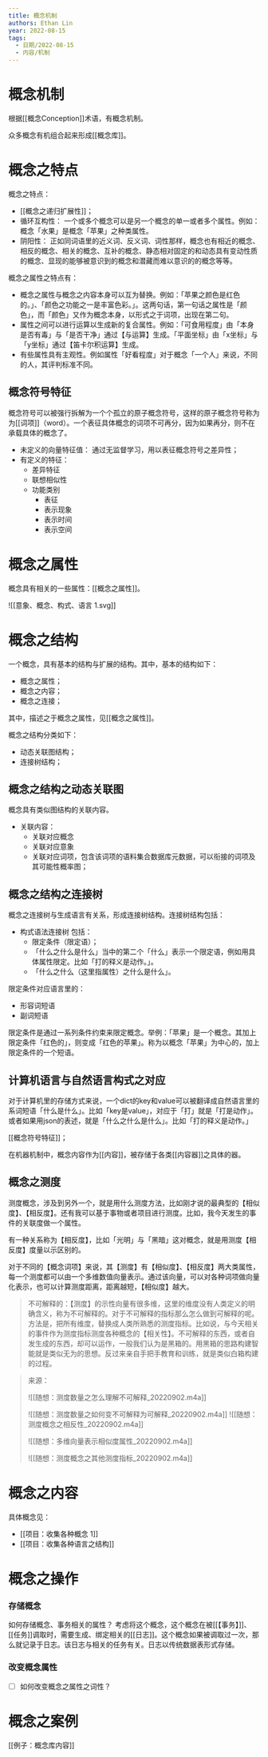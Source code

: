 ```yaml
---
title: 概念机制
authors: Ethan Lin
year: 2022-08-15 
tags:
  - 日期/2022-08-15 
  - 内容/机制 
---
```



# 概念机制





根据[[概念Conception]]术语，有概念机制。

众多概念有机组合起来形成[[概念库]]。

# 概念之特点


概念之特点：
-   [[概念之递归扩展性]]；
- 循环互构性：
  一个或多个概念可以是另一个概念的单一或者多个属性。例如：概念「水果」是概念「苹果」之种类属性。
- 阴阳性：
  正如同词语里的近义词、反义词、词性那样，概念也有相近的概念、相反的概念、相关的概念、互补的概念、静态相对固定的和动态具有变动性质的概念、显现的能够被意识到的概念和潜藏而难以意识的的概念等等。

概念之属性之特点有：
- 概念之属性与概念之内容本身可以互为替换。例如：「苹果之颜色是红色的。」、「颜色之功能之一是丰富色彩。」。这两句话，第一句话之属性是「颜色」，而「颜色」又作为概念本身，以形式之于词项，出现在第二句。
- 属性之间可以进行运算以生成新的复合属性。例如：「可食用程度」由「本身是否有毒」与「是否干净」通过【与运算】生成。「平面坐标」由「x坐标」与「y坐标」通过【笛卡尔积运算】生成。
- 有些属性具有主观性。例如属性「好看程度」对于概念「一个人」来说，不同的人，其评判标准不同。



## 概念符号特征


概念符号可以被强行拆解为一个个孤立的原子概念符号，这样的原子概念符号称为为[[词项]]（word）。一个表征具体概念的词项不可再分，因为如果再分，则不在承载具体的概念了。

- 未定义的向量特征值：
	通过无监督学习，用以表征概念符号之差异性；
- 有定义的特征：
	- 差异特征
	- 联想相似性
	- 功能类别
		- 表征
		- 表示现象
		- 表示时间
		- 表示空间


# 概念之属性

概念具有相关的一些属性：[[概念之属性]]。

![[意象、概念、构式、语言 1.svg]]



# 概念之结构

一个概念，具有基本的结构与扩展的结构。其中，基本的结构如下：

- 概念之属性；
- 概念之内容；
- 概念之连接；

其中，描述之于概念之属性，见[[概念之属性]]。


概念之结构分类如下：
- 动态关联图结构；
- 连接树结构；


## 概念之结构之动态关联图

概念具有类似图结构的关联内容。

- 关联内容：
	- 关联对应概念
	- 关联对应意象
	- 关联对应词项，包含该词项的语料集合数据库元数据，可以衔接的词项及其可能性概率图；



## 概念之结构之连接树


概念之连接树与生成语言有关系，形成连接树结构。连接树结构包括：
- 构式语法连接树
  包括：
	- 限定条件（限定语）；
	- 「什么之什么是什么」当中的第二个「什么」表示一个限定语，例如用具体属性限定。比如「打的释义是动作。」。
	- 「什么之什么（这里指属性）之什么是什么」。




限定条件对应语言里的：
- 形容词短语
- 副词短语



限定条件是通过一系列条件约束来限定概念。举例：「苹果」是一个概念。其加上限定条件「红色的」，则变成「红色的苹果」。称为以概念「苹果」为中心的，加上限定条件的一个短语。


## 计算机语言与自然语言构式之对应

对于计算机里的存储方式来说，一个dict的key和value可以被翻译成自然语言里的系词短语「什么是什么」。比如「key是value」，对应于「打」就是「打是动作」。或者如果用json的表述，就是「什么之什么是什么」。比如「打的释义是动作。」



[[概念符号特征]]；

在机器机制中，概念内容作为[[内容]]，被存储于各类[[内容器]]之具体的器。


## 概念之测度

测度概念，涉及到另外一个，就是用什么测度方法，比如刚才说的最典型的【相似度】、【相反度】。还有我可以基于事物或者项目进行测度。比如，我今天发生的事件的关联度做一个属性。

有一种关系称为【相反度】，比如「光明」与「黑暗」这对概念，就是用测度【相反度】度量以示区别的。

对于不同的【概念词项】来说，其【测度】有【相似度】、【相反度】两大类属性，每一个测度都可以由一个多维数值向量表示。通过该向量，可以对各种词项做向量化表示，也可以计算测度距离，距离越短，【相似度】越大。

> 不可解释的：【测度】的示性向量有很多维，这里的维度没有人类定义的明确含义，称为不可解释的。对于不可解释的指标那么怎么做到可解释的呢。方法是，把所有维度，替换成人类所熟悉的测度指标。比如说，与今天相关的事件作为测度指标测度各种概念的【相关性】。不可解释的东西，或者自发生成的东西，却可以运作，一般我们认为是黑箱的。用黑箱的思路构建智能就是类似无为的思想。反过来亲自手把手教育和训练，就是类似白箱构建的过程。


> 来源：
> 
> ![[随想：测度数量之怎么理解不可解释_20220902.m4a]]
> 
> ![[随想：测度数量之如何变不可解释为可解释_20220902.m4a]]
> ![[随想：测度概念之相反性_20220902.m4a]]
> 
> ![[随想：多维向量表示相似度属性_20220902.m4a]]
> 
> ![[随想：测度概念之其他测度指标_20220902.m4a]]
> 
# 概念之内容

具体概念见：
- [[项目：收集各种概念 1]]
- [[项目：收集各种语言之结构]]



# 概念之操作

### 存储概念

如何存储概念、事务相关的属性？
考虑将这个概念，这个概念在被[[【事务】]]、[[任务]]调取时，需要生成、绑定相关的[[日志]]。这个概念如果被调取过一次，那么就记录于日志。该日志与相关的任务有关。日志以传统数据表形式存储。

### 改变概念属性


- [ ] 如何改变概念之属性之词性？




# 概念之案例


[[例子：概念库内容]]